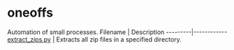 # oneoffs
Automation of small processes.
Filename | Description
---------|------------
[extract_zips.py](https://github.com/falc0peregrinus/oneoffs/blob/main/extract_zips.py) | Extracts all zip files in a specified directory.
